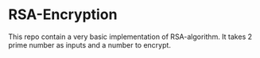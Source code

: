 # RSA-Encryption
This repo contain a very basic implementation of RSA-algorithm.
It takes 2 prime number as inputs and a number to encrypt.
 